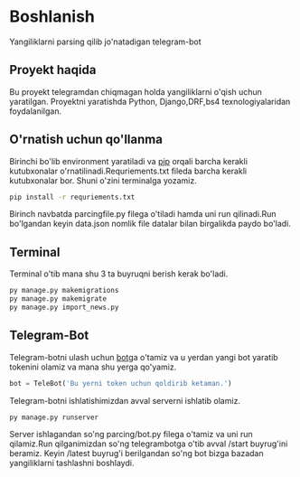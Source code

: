 # Boshlanish

Yangiliklarni parsing qilib jo'natadigan telegram-bot
## Proyekt haqida
Bu proyekt telegramdan chiqmagan holda yangiliklarni o'qish uchun yaratilgan. Proyektni yaratishda Python, Django,DRF,bs4 texnologiyalaridan foydalanilgan.

## O'rnatish uchun qo'llanma

Birinchi bo'lib environment yaratiladi va [pip](https://pip.pypa.io/en/stable/) orqali barcha kerakli kutubxonalar o'rnatilinadi.Requriements.txt fileda barcha kerakli kutubxonalar bor. Shuni o'zini terminalga yozamiz.

```bash
pip install -r requriements.txt
```
Birinch navbatda parcingfile.py filega o'tiladi hamda uni run qilinadi.Run bo'lgandan keyin data.json nomlik file datalar bilan birgalikda paydo bo'ladi.

## Terminal
Terminal o'tib mana shu 3 ta buyruqni berish kerak bo'ladi.
```bash
py manage.py makemigrations
py manage.py makemigrate
py manage.py import_news.py
```

## Telegram-Bot
Telegram-botni ulash uchun [bot](https://t.me/BotFather)ga o'tamiz va u yerdan yangi bot yaratib tokenini olamiz va mana shu yerga qo'yamiz.
```python
bot = TeleBot('Bu yerni token uchun qoldirib ketaman.')
```

Telegram-botni ishlatishimizdan avval serverni ishlatib olamiz.
```bash
py manage.py runserver
```
Server ishlagandan so'ng parcing/bot.py filega o'tamiz va uni run qilamiz.Run qilganimizdan so'ng telegrambotga o'tib avval /start buyrug'ini beramiz. Keyin /latest buyrug'i berilgandan so'ng bot bizga bazadan yangiliklarni tashlashni boshlaydi.
